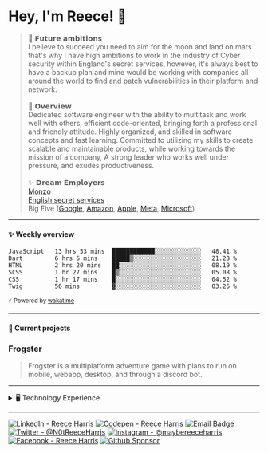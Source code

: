 
# Hey, I'm Reece! 👋

> 🚀 𝗙𝘂𝘁𝘂𝗿𝗲 𝗮𝗺𝗯𝗶𝘁𝗶𝗼𝗻𝘀 <br>
I believe to succeed you need to aim for the moon and land on mars that's why I have high ambitions to work in the industry of Cyber security within England's secret services, however, it's always best to have a backup plan and mine would be working with companies all around the world to find and patch vulnerabilities in their platform and network. <br> <br>
📝 𝗢𝘃𝗲𝗿𝘃𝗶𝗲𝘄 <br>
Dedicated software engineer with the ability to multitask and work well with others, efficient code-oriented, bringing forth a professional and friendly attitude. Highly organized, and skilled in software concepts and fast learning. Committed to utilizing my skills to create scalable and maintainable products, while working towards the mission of a company, A strong leader who works well under pressure, and exudes productiveness. <br> <br>
✨ 𝗗𝗿𝗲𝗮𝗺 𝗘𝗺𝗽𝗹𝗼𝘆𝗲𝗿𝘀 <br>
[Monzo](https://github.com/monzo) <br>
[English secret services](https://www.mi5.gov.uk/) <br>
Big Five ([Google](https://github.com/google), [Amazon](https://github.com/aws), [Apple](https://github.com/apple), [Meta](https://github.com/facebook), [Microsoft](https://github.com/microsoft)) <br>

---

#### ✨ Weekly overview
<!--START_SECTION:waka-->

```text
JavaScript   13 hrs 53 mins  ████████████░░░░░░░░░░░░░   48.41 %
Dart         6 hrs 6 mins    █████▒░░░░░░░░░░░░░░░░░░░   21.28 %
HTML         2 hrs 20 mins   ██░░░░░░░░░░░░░░░░░░░░░░░   08.19 %
SCSS         1 hr 27 mins    █▒░░░░░░░░░░░░░░░░░░░░░░░   05.08 %
CSS          1 hr 17 mins    █░░░░░░░░░░░░░░░░░░░░░░░░   04.52 %
Twig         56 mins         ▓░░░░░░░░░░░░░░░░░░░░░░░░   03.26 %
```

<!--END_SECTION:waka-->
<sub>⚡ Powered by [wakatime](https://wakatime.com/)</sub>

---

#### 📝 Current projects
### Frogster
> Frogster is a multiplatform adventure game with plans to run on mobile, webapp, desktop, and through a discord bot.

---

<details>
  <summary>🖥️ Technology Experience</summary>
  
  ## Languages
  ![Javascript](https://img.shields.io/badge/Javascript-efd81d?style=for-the-badge&logo=javascript&logoColor=black)
  ![PHP](https://img.shields.io/badge/PHP-efd81d?style=for-the-badge&logo=PHP&logoColor=black)
  ![Perl](https://img.shields.io/badge/Perl-efd81d?style=for-the-badge&logo=Perl&logoColor=black)
  ![Python](https://img.shields.io/badge/Python-efd81d?style=for-the-badge&logo=Python&logoColor=black)
  ![Scss](https://img.shields.io/badge/Scss-efd81d?style=for-the-badge&logo=Sass&logoColor=black)
  ![Lua](https://img.shields.io/badge/Lua-efd81d?style=for-the-badge&logo=Lua&logoColor=black)
  ![Dart](https://img.shields.io/badge/Dart-efd81d?style=for-the-badge&logo=Dart&logoColor=black)
  ![Liquid](https://img.shields.io/badge/Liquid-efd81d?style=for-the-badge&logo=Shopify&logoColor=black)
  ![Bash](https://img.shields.io/badge/Bash-efd81d?style=for-the-badge&logo=GNU%20Bash&logoColor=black)
  ![Bash](https://img.shields.io/badge/Bash-efd81d?style=for-the-badge&logo=Bash&logoColor=black)
  
  ## Runtimes
  ![Node.js](https://img.shields.io/badge/Node.js-000000?style=for-the-badge&logo=node.js&logoColor=white)
  ![Flutter](https://img.shields.io/badge/Flutter-000000?style=for-the-badge&logo=Flutter&logoColor=white)
  
  ## frameworks
  ![Django](https://img.shields.io/badge/Django-000000?style=for-the-badge&logo=Django&logoColor=white)
  ![Flask](https://img.shields.io/badge/Flask-000000?style=for-the-badge&logo=Flask&logoColor=white)
  
  ![Symfony](https://img.shields.io/badge/Symfony-000000?style=for-the-badge&logo=symfony&logoColor=white)
  ![Laravel](https://img.shields.io/badge/Laravel-000000?style=for-the-badge&logo=Laravel&logoColor=white)
  
  ![Express](https://img.shields.io/badge/Express-000000?style=for-the-badge&logo=Express&logoColor=white)
  ![Vue.js](https://img.shields.io/badge/Vue.js-000000?style=for-the-badge&logo=Vue.js&logoColor=white)
  ![Svelte](https://img.shields.io/badge/Svelte-000000?style=for-the-badge&logo=Svelte&logoColor=white)
  
  ## Packages
  ![Tailwind CSS](https://img.shields.io/badge/Tailwind%20CSS-000000?style=for-the-badge&logo=Tailwind%20CSS&logoColor=white)
  ![Nodemailer](https://img.shields.io/badge/Nodemailer-000000?style=for-the-badge&logo=Node.js&logoColor=white)
  ![Passport](https://img.shields.io/badge/Passport-000000?style=for-the-badge&logo=Passport&logoColor=white)
  ![Bower](https://img.shields.io/badge/Bower-000000?style=for-the-badge&logo=Bower&logoColor=white)
  ![Webpack](https://img.shields.io/badge/Webpack-000000?style=for-the-badge&logo=Webpack&logoColor=white)
  ![MongoDB](https://img.shields.io/badge/MongoDB-000000?style=for-the-badge&logo=MongoDB&logoColor=white)
  
  ![Numpy](https://img.shields.io/badge/Numpy-000000?style=for-the-badge&logo=Numpy&logoColor=white)
  ![Requests](https://img.shields.io/badge/Requests-000000?style=for-the-badge&logo=Python&logoColor=white)
  ![Pandas](https://img.shields.io/badge/Pandas-000000?style=for-the-badge&logo=Pandas&logoColor=white)
  ![Matplotlib](https://img.shields.io/badge/Matplotlib-000000?style=for-the-badge&logo=Python&logoColor=white)
  ![Urllib3](https://img.shields.io/badge/Urllib3-000000?style=for-the-badge&logo=Python&logoColor=white)
  
  ## Serivices
  ![Shopify](https://img.shields.io/badge/Shopify-000000?style=for-the-badge&logo=Shopify&logoColor=white)
  ![Wordpress](https://img.shields.io/badge/Wordpress-000000?style=for-the-badge&logo=Wordpress&logoColor=white)
  ![Magento](https://img.shields.io/badge/Magento-000000?style=for-the-badge&logo=Magento&logoColor=white)
  ![Stripe](https://img.shields.io/badge/Stripe-000000?style=for-the-badge&logo=Stripe&logoColor=white)
  ![Firebase](https://img.shields.io/badge/Firebase-000000?style=for-the-badge&logo=Firebase&logoColor=white)
  
</details>

---

[![LinkedIn - Reece Harris](https://img.shields.io/badge/LinkedIn-0077B5?style=for-the-badge&logo=linkedin&logoColor=white)](https://www.linkedin.com/in/notreeceharris)
[![Codepen - Reece Harris](https://img.shields.io/badge/CodePen-1e1f26?style=for-the-badge&logo=codepen&logoColor=white)](https://codepen.io/notreeceharris)
[![Email Badge](https://img.shields.io/badge/Email-D14836?style=for-the-badge&logo=Mail.Ru&logoColor=white)](mailto:reeceharris@email.com)
[![Twitter - @N0tReeceHarris](https://img.shields.io/badge/Twitter-1DA1F2?style=for-the-badge&logo=twitter&logoColor=white)](https://twitter.com/N0tReeceHarris)
[![Instagram - @maybereeceharris](https://img.shields.io/badge/Instagram-E4405F?style=for-the-badge&logo=instagram&logoColor=white )](https://www.instagram.com/maybereeceharris)
[![Facebook - Reece Harris](https://img.shields.io/badge/Facebook-1877F2?style=for-the-badge&logo=facebook&logoColor=white)](https://www.facebook.com/reece.harris.754)
[![Github Sponsor](https://img.shields.io/badge/Sponsor-ca5d9e?style=for-the-badge&logo=github&logoColor=white)](https://github.com/sponsors/NotReeceHarris)
